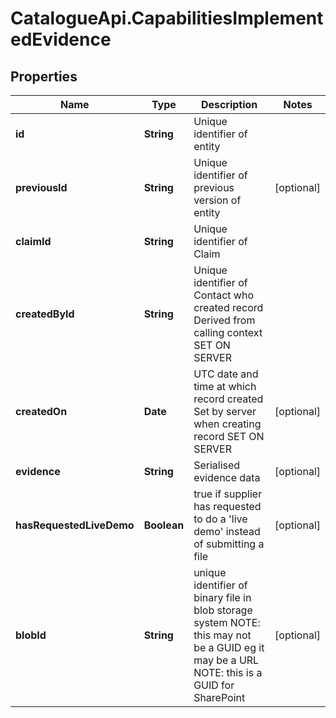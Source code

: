# CatalogueApi.CapabilitiesImplementedEvidence

## Properties
Name | Type | Description | Notes
------------ | ------------- | ------------- | -------------
**id** | **String** | Unique identifier of entity | 
**previousId** | **String** | Unique identifier of previous version of entity | [optional] 
**claimId** | **String** | Unique identifier of Claim | 
**createdById** | **String** | Unique identifier of Contact who created record  Derived from calling context  SET ON SERVER | 
**createdOn** | **Date** | UTC date and time at which record created  Set by server when creating record  SET ON SERVER | [optional] 
**evidence** | **String** | Serialised evidence data | [optional] 
**hasRequestedLiveDemo** | **Boolean** | true if supplier has requested to do a &#39;live demo&#39;  instead of submitting a file | [optional] 
**blobId** | **String** | unique identifier of binary file in blob storage system  NOTE:  this may not be a GUID eg it may be a URL  NOTE:  this is a GUID for SharePoint | [optional] 


